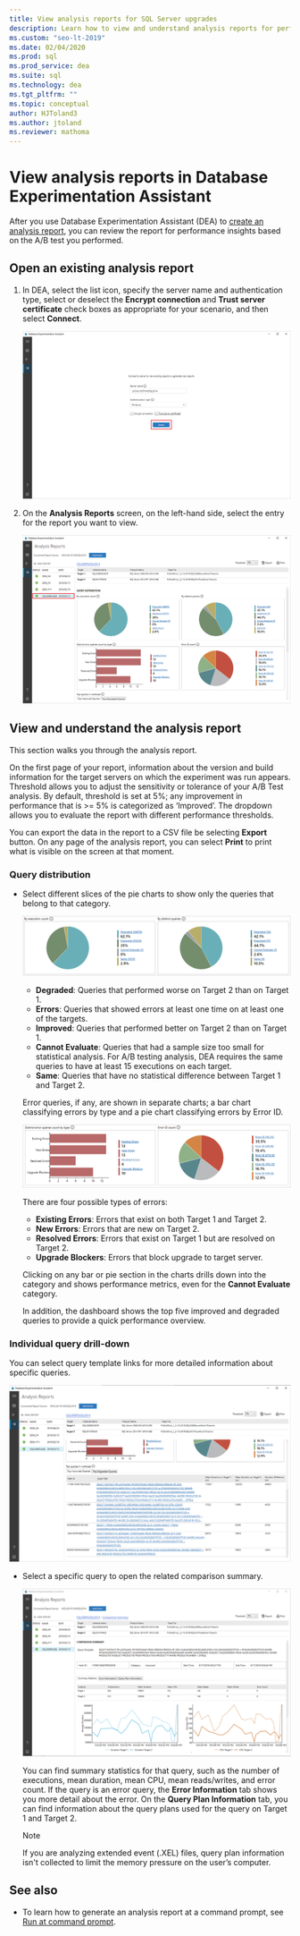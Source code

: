 ```yaml
---
title: View analysis reports for SQL Server upgrades
description: Learn how to view and understand analysis reports for performance insights in Database Experimentation Assistant (DEA).
ms.custom: "seo-lt-2019"
ms.date: 02/04/2020
ms.prod: sql
ms.prod_service: dea
ms.suite: sql
ms.technology: dea
ms.tgt_pltfrm: ""
ms.topic: conceptual
author: HJToland3
ms.author: jtoland
ms.reviewer: mathoma
---
```


# View analysis reports in Database Experimentation Assistant

After you use Database Experimentation Assistant (DEA) to [create an analysis report](database-experimentation-assistant-create-report.md), you can review the report for performance insights based on the A/B test you performed.

## Open an existing analysis report

1. In DEA, select the list icon, specify the server name and authentication type, select or deselect the **Encrypt connection** and **Trust server certificate** check boxes as appropriate for your scenario, and then select **Connect**.

   ![Connect to server with the report](./media/database-experimentation-assistant-view-report/dea-connect-to-server-with-report-files.png)

2. On the **Analysis Reports** screen, on the left-hand side, select the entry for the report you want to view.

   ![Open an existing report file](./media/database-experimentation-assistant-view-report/dea-select-report-to-view.png)

## View and understand the analysis report

This section walks you through the analysis report.

On the first page of your report, information about the version and build information for the target servers on which the experiment was run appears. Threshold allows you to adjust the sensitivity or tolerance of your A/B Test analysis. By default, threshold is set at 5%; any improvement in performance that is >= 5% is categorized as ‘Improved’.  The dropdown allows you to evaluate the report with different performance thresholds.

You can export the data in the report to a CSV file be selecting **Export** button.  On any page of the analysis report, you can select **Print** to print what is visible on the screen at that moment.

### Query distribution

- Select different slices of the pie charts to show only the queries that belong to that category.

   ![Report categories as pie slices](./media/database-experimentation-assistant-view-report/dea-view-report-pie-slices.png)

  - **Degraded**: Queries that performed worse on Target 2 than on Target 1.
  - **Errors**: Queries that showed errors at least one time on at least one of the targets.
  - **Improved**: Queries that performed better on Target 2 than on Target 1.
  - **Cannot Evaluate**: Queries that had a sample size too small for statistical analysis. For A/B testing analysis, DEA requires the same queries to have at least 15 executions on each target.
  - **Same**: Queries that have no statistical difference between Target 1 and Target 2.

  Error queries, if any, are shown in separate charts; a bar chart classifying errors by type and a pie chart classifying errors by Error ID.

   ![Error query charts](./media/database-experimentation-assistant-view-report/dea-error-query-charts.png)

  There are four possible types of errors:

  - **Existing Errors**: Errors that exist on both Target 1 and Target 2.
  - **New Errors**: Errors that are new on Target 2.
  - **Resolved Errors**: Errors that exist on Target 1 but are resolved on Target 2.
  - **Upgrade Blockers**: Errors that block upgrade to target server.

  Clicking on any bar or pie section in the charts drills down into the category and shows performance metrics, even for the **Cannot Evaluate** category.

  In addition, the dashboard shows the top five improved and degraded queries to provide a quick performance overview.

### Individual query drill-down

You can select query template links for more detailed information about specific queries.

![Drill down into a specific query](./media/database-experimentation-assistant-view-report/dea-query-drill-down-report.png)

- Select a specific query to open the related comparison summary.

   ![Comparison summary](./media/database-experimentation-assistant-view-report/dea-view-report-comparison-summary.png)

   You can find summary statistics for that query, such as the number of executions, mean duration, mean CPU, mean reads/writes, and error count.  If the query is an error query, the **Error Information** tab shows you more detail about the error.  On the **Query Plan Information** tab, you can find information about the query plans used for the query on Target 1 and Target 2.

   > [!NOTE]
   > If you are analyzing extended event (.XEL) files, query plan information isn't collected to limit the memory pressure on the user’s computer.

## See also

- To learn how to generate an analysis report at a command prompt, see [Run at command prompt](database-experimentation-assistant-run-command-prompt.md).
